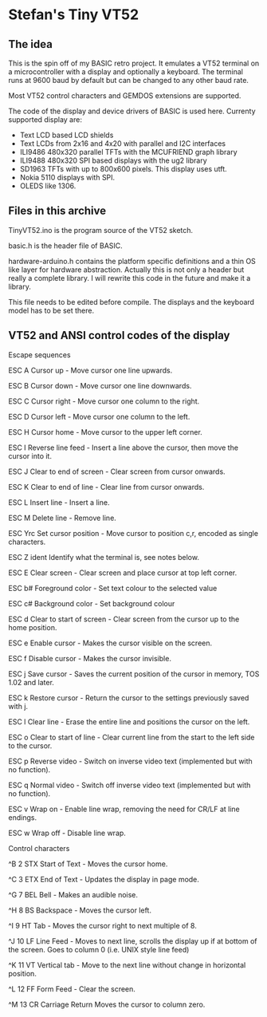# Stefan's Tiny VT52

## The idea

This is the spin off of my BASIC retro project. It emulates a VT52 terminal on a microcontroller 
with a display and optionally a keyboard. The terminal runs at 9600 baud by default but can be 
changed to any other baud rate.

Most VT52 control characters and GEMDOS extensions are supported.

The code of the display and device drivers of BASIC is used here. Currenty supported display are:

- Text LCD based LCD shields
- Text LCDs from 2x16 and 4x20 with parallel and I2C interfaces
- ILI9486 480x320 parallel TFTs with the MCUFRIEND graph library
- ILI9488 480x320 SPI based displays with the ug2 library
- SD1963 TFTs with up to 800x600 pixels. This display uses utft.
- Nokia 5110 displays with SPI.
- OLEDS like 1306.

## Files in this archive 

TinyVT52.ino is the program source of the VT52 sketch. 

basic.h is the header file of BASIC.

hardware-arduino.h contains the platform specific definitions and a thin OS like layer for hardware abstraction. Actually this is not only a header but really a complete library. I will rewrite this code in the future and make it a library.

This file needs to be edited before compile. The displays and the keyboard model has to be set there. 

## VT52 and ANSI control codes of the display 

Escape sequences

ESC A	Cursor up - Move cursor one line upwards.

ESC B	Cursor down - Move cursor one line downwards.

ESC C	Cursor right - Move cursor one column to the right.

ESC D	Cursor left - Move cursor one column to the left.

ESC H	Cursor home	- Move cursor to the upper left corner.

ESC I	Reverse line feed - Insert a line above the cursor, then move the cursor into it. 

ESC J	Clear to end of screen - Clear screen from cursor onwards.

ESC K	Clear to end of line - Clear line from cursor onwards.

ESC L	Insert line - Insert a line.

ESC M	Delete line	- Remove line.

ESC Yrc	Set cursor position - Move cursor to position c,r, encoded as single characters.

ESC Z	ident	Identify what the terminal is, see notes below.

ESC E	Clear screen - Clear screen and place cursor at top left corner.

ESC b#	Foreground color - Set text colour to the selected value

ESC c#	Background color - Set background colour

ESC d	Clear to start of screen - Clear screen from the cursor up to the home position.

ESC e	Enable cursor - Makes the cursor visible on the screen.

ESC f	Disable cursor - Makes the cursor invisible.

ESC j	Save cursor	- Saves the current position of the cursor in memory, TOS 1.02 and later.

ESC k	Restore cursor - Return the cursor to the settings previously saved with j.

ESC l	Clear line - Erase the entire line and positions the cursor on the left.

ESC o	Clear to start of line - Clear current line from the start to the left side to the cursor.

ESC p	Reverse video - Switch on inverse video text (implemented but with no function).

ESC q	Normal video - Switch off inverse video text (implemented but with no function).

ESC v	Wrap on	- Enable line wrap, removing the need for CR/LF at line endings.

ESC w	Wrap off - Disable line wrap.

Control characters

^B 	2 	STX Start of Text - Moves the cursor home.

^C 	3 	ETX End of Text - Updates the display in page mode.

^G	7	BEL	Bell - Makes an audible noise.

^H	8	BS	Backspace - Moves the cursor left.

^I	9	HT	Tab	- Moves the cursor right to next multiple of 8.

^J	10	LF	Line Feed - Moves to next line, scrolls the display up if at bottom of the screen. Goes to column 0 (i.e. UNIX style line feed)

^K 	11	VT 	Vertical tab - Move to the next line without change in horizontal position.

^L	12	FF	Form Feed - Clear the screen. 

^M	13	CR	Carriage Return	Moves the cursor to column zero.





